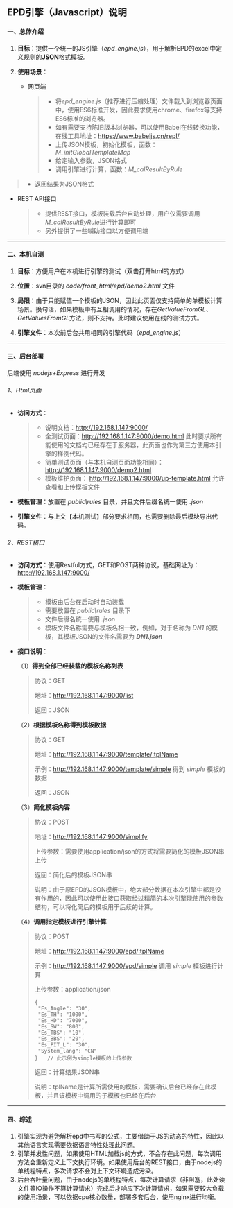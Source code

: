 ## EPD引擎（Javascript）说明

#### 一、总体介绍

1. **目标**：提供一个统一的JS引擎（*epd_engine.js*），用于解析EPD的excel中定义规则的**JSON**格式模板。

2. **使用场景**：

   * 网页端

     > + 将*epd_engine.js*（推荐进行压缩处理）文件载入到浏览器页面中，使用ES6标准开发，因此要求使用chrome、firefox等支持ES6标准的浏览器。
     > + 如有需要支持陈旧版本浏览器，可以使用Babel在线转换功能，在线工具地址：https://www.babeljs.cn/repl/ 
     > + 上传JSON模板，初始化模板，函数：*M_initGlobalTemplateMap*
     > + 给定输入参数，JSON格式
     > + 调用引擎进行计算，函数：*M_calResultByRule*
  > + 返回结果为JSON格式
   
* REST API接口
   
     > + 提供REST接口，模板装载后台自动处理，用户仅需要调用*M_calResultByRule*进行计算即可
     > + 另外提供了一些辅助接口以方便调用端



----

#### 二、本机自测

1. **目标**：方便用户在本机进行引擎的测试（双击打开html的方式）

2. **位置**：svn目录的 *code/front_html/epd/demo2.html* 文件

3. **局限**：由于只能赋值一个模板的JSON，因此此页面仅支持简单的单模板计算场景。换句话，如果模板中有互相调用的情况，存在*GetValueFromGL、GetValuesFromGL*方法，则不支持。此时建议使用在线的测试方式。

4. **引擎文件**：本次前后台共用相同的引擎代码（*epd_engine.js*）



----

#### 三、后台部署

后端使用 *nodejs+Express* 进行开发

###### 1、Html页面

* **访问方式**：

  > + 说明文档：http://192.168.1.147:9000/
  > + 全测试页面：http://192.168.1.147:9000/demo.html  此时要求所有能使用的文档均已经存在于服务器，此页面也作为第三方使用本引擎的样例代码。
  > + 简单测试页面（与本机自测页面功能相同）：http://192.168.1.147:9000/demo2.html
  > + 模板维护页面： http://192.168.1.147:9000/up-template.html 允许查看和上传模板文件

* **模板管理**：放置在 *public\rules* 目录，并且文件后缀名统一使用 *.json*

* **引擎文件**：与上文【本机测试】部分要求相同，也需要删除最后模块导出代码。

  

###### 2、REST接口

* **访问方式**：使用Restful方式，GET和POST两种协议，基础网址为：http://192.168.1.147:9000/

* **模板管理**：

  > + 模板由后台在启动时自动装载
  > + 需要放置在 *public\rules* 目录下
  > + 文件后缀名统一使用 *.json*
  > + 模板文件名称需要与模板名相一致，例如，对于名称为 *DN1* 的模板，其模板JSON的文件名需要为 ***DN1.json***

* **接口说明**：

  （1）**得到全部已经装载的模板名称列表**

  > 协议：GET
  >
  > 地址：http://192.168.1.147:9000/list
  >
  > 返回：JSON

  （2）**根据模板名称得到模板数据**

  > 协议：GET
  >
  > 地址：http://192.168.1.147:9000/template/:tplName
  >
  > 示例：http://192.168.1.147:9000/template/simple  得到 *simple* 模板的数据
  >
  > 返回：JSON

  （3）**简化模板内容**

  > 协议：POST
  >
  > 地址：http://192.168.1.147:9000/simplify
  >
  > 上传参数：需要使用application/json的方式将需要简化的模板JSON串上传
  >
  > 返回：简化后的模板JSON串
  >
  > 说明：由于原EPD的JSON模板中，绝大部分数据在本次引擎中都是没有作用的，因此可以使用此接口获取经过精简的本次引擎能使用的参数结构，可以将化简后的模板用于后续的计算。

  （4）**调用指定模板进行引擎计算**

  > 协议：POST
  >
  > 地址：http://192.168.1.147:9000/epd/:tplName
  >
  > 示例：http://192.168.1.147:9000/epd/simple  调用 *simple* 模板进行计算
  >
  > 上传参数：application/json 
  >
  > ```jso
  > {
  >  "Es_Angle": "30",
  >  "Es_TH": "1000",
  >  "Es_HD": "7000",
  >  "Es_SW": "800",
  >  "Es_TBS": "10",
  >  "Es_BBS": "20",
  >  "Es_PIT_L": "30",
  >  "System_lang": "CN"
  > }   // 此示例为simple模板的上传参数
  > ```
  >
  > 返回：计算结果JSON串
  >
  > 说明：tplName是计算所需使用的模板，需要确认后台已经存在此模板，并且该模板中调用的子模板也已经在后台

  

----

#### 四、综述

1. 引擎实现为避免解析epd中书写的公式，主要借助于JS的动态的特性，因此以其他语言实现需要依据语言特性处理此问题。
2. 引擎并发性问题，如果使用HTML加载js的方式，不会存在此问题，每次调用方法会重新定义上下文执行环境。如果使用后台的REST接口，由于nodejs的单线程特点，多次请求不会对上下文环境造成污染。
3. 后台吞吐量问题，由于nodejs的单线程特点，每次计算请求（非阻塞，此处读文件等IO操作不算计算请求）完成后才响应下次计算请求，如果需要较大负载的使用场景，可以依据cpu核心数量，部署多套后台，使用nginx进行均衡。



